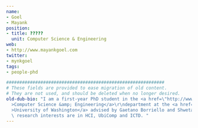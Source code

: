 ```yaml
---
name:
- Goel
- Mayank
position:
- title: ?????
  unit: Computer Science & Engineering
web:
- http://www.mayankgoel.com
twitter:
- mynkgoel
tags:
- people-phd

############################################################
# These fields are provided to ease migration of old content.
# They are not used, and should be deleted when no longer desired.
old-dub-bio: "I am a first-year PhD student in the <a href=\"http://www.cs.washington.edu\"\
  >Computer Science &amp; Engineering</a>\r\ndepartment at the <a href=\"http://www.washington.edu\"\
  >University of Washington</a> advised by Gaetano Borriello and Shwetak Patel. My\
  \ research interests are in HCI, UbiComp and ICTD. "
---
```

